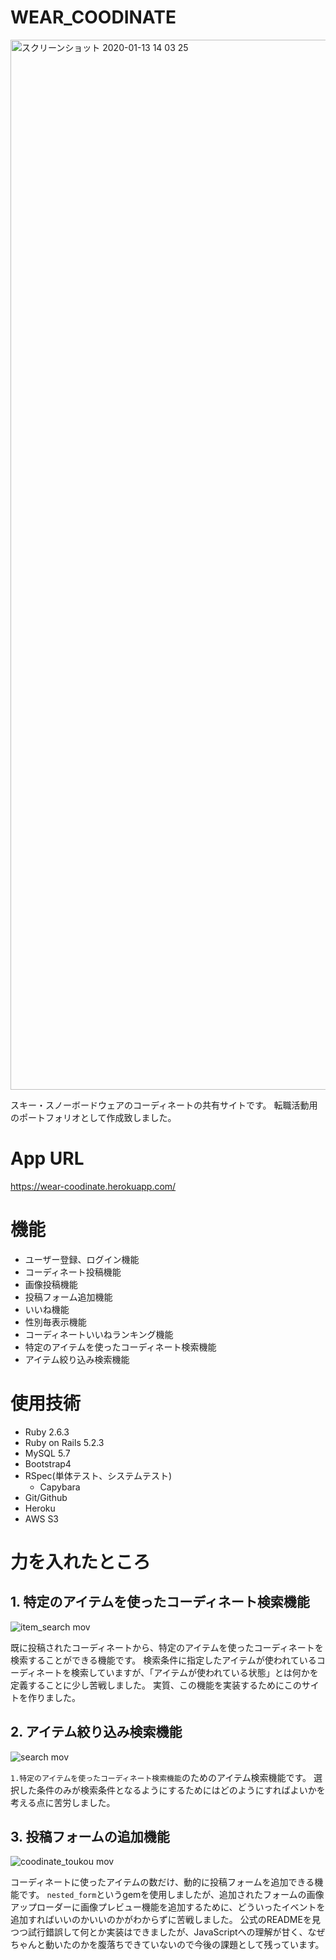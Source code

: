# WEAR_COODINATE
<img width="1680" alt="スクリーンショット 2020-01-13 14 03 25" src="https://user-images.githubusercontent.com/51853475/72233954-9f1a5800-360d-11ea-8c14-b268e6d6af8c.png">

スキー・スノーボードウェアのコーディネートの共有サイトです。
転職活動用のポートフォリオとして作成致しました。

# App URL
https://wear-coodinate.herokuapp.com/

# 機能
- ユーザー登録、ログイン機能
- コーディネート投稿機能
- 画像投稿機能
- 投稿フォーム追加機能
- いいね機能
- 性別毎表示機能
- コーディネートいいねランキング機能
- 特定のアイテムを使ったコーディネート検索機能
- アイテム絞り込み検索機能

# 使用技術
- Ruby 2.6.3
- Ruby on Rails 5.2.3
- MySQL 5.7
- Bootstrap4
- RSpec(単体テスト、システムテスト)
  - Capybara
- Git/Github
- Heroku
- AWS S3

# 力を入れたところ
## 1. 特定のアイテムを使ったコーディネート検索機能
![item_search mov](https://user-images.githubusercontent.com/51853475/72249862-a5c0c380-363d-11ea-96bc-94318436a693.gif)

既に投稿されたコーディネートから、特定のアイテムを使ったコーディネートを検索することができる機能です。
検索条件に指定したアイテムが使われているコーディネートを検索していますが、「アイテムが使われている状態」とは何かを定義することに少し苦戦しました。
実質、この機能を実装するためにこのサイトを作りました。

## 2. アイテム絞り込み検索機能
![search mov](https://user-images.githubusercontent.com/51853475/72250372-cfc6b580-363e-11ea-8234-43134d1ec1f3.gif)

`1.特定のアイテムを使ったコーディネート検索機能`のためのアイテム検索機能です。
選択した条件のみが検索条件となるようにするためにはどのようにすればよいかを考える点に苦労しました。

## 3. 投稿フォームの追加機能
![coodinate_toukou mov](https://user-images.githubusercontent.com/51853475/72247624-a145dc00-3638-11ea-9e37-2ec900fbeb59.gif)

コーディネートに使ったアイテムの数だけ、動的に投稿フォームを追加できる機能です。
`nested_form`というgemを使用しましたが、追加されたフォームの画像アップローダーに画像プレビュー機能を追加するために、どういったイベントを追加すればいいのかいいのかがわからずに苦戦しました。
公式のREADMEを見つつ試行錯誤して何とか実装はできましたが、JavaScriptへの理解が甘く、なぜちゃんと動いたのかを腹落ちできていないので今後の課題として残っています。
